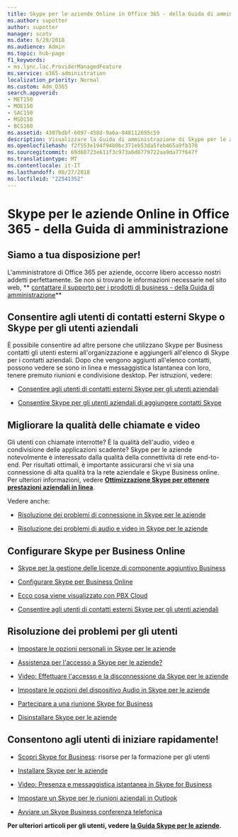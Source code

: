 ```yaml
---
title: Skype per le aziende Online in Office 365 - della Guida di amministrazione
ms.author: supotter
author: supotter
manager: scotv
ms.date: 6/29/2018
ms.audience: Admin
ms.topic: hub-page
f1_keywords:
- ms.lync.lac.ProviderManagedFeature
ms.service: o365-administration
localization_priority: Normal
ms.custom: Adm_O365
search.appverid:
- MET150
- MOE150
- SAC150
- MSO150
- BCS160
ms.assetid: 4307bdbf-6097-458d-9a6a-048112695c59
description: Visualizzare la Guida di amministrazione di Skype per le aziende - configurazione di Skype per business, la rete, riunioni e messaggistica immediata e l'accesso esterno per gli utenti. configurare le impostazioni, risoluzione dei problemi e visualizzare i report di utilizzo.
ms.openlocfilehash: f2f553e194f94b0bc371eb53da5feb465a9fb378
ms.sourcegitcommit: 69d60723e611f3c973a6d6779722aa9da77f647f
ms.translationtype: MT
ms.contentlocale: it-IT
ms.lasthandoff: 08/27/2018
ms.locfileid: "22541352"
---
```

# <a name="skype-for-business-online-in-office-365---admin-help"></a>Skype per le aziende Online in Office 365 - della Guida di amministrazione

## <a name="were-here-to-help"></a>Siamo a tua disposizione per!

L'amministratore di Office 365 per aziende, occorre libero accesso nostri addetti perfettamente. Se non si trovano le informazioni necessarie nel sito web, ** [contattare il supporto per i prodotti di business - della Guida di amministrazione](https://support.office.com/article/32a17ca7-6fa0-4870-8a8d-e25ba4ccfd4b)**
  
## <a name="let-your-users-contact-external-skype-or-skype-for-business-users"></a>Consentire agli utenti di contatti esterni Skype o Skype per gli utenti aziendali

È possibile consentire ad altre persone che utilizzano Skype per Business contatti gli utenti esterni all'organizzazione e aggiungerli all'elenco di Skype per i contatti aziendali. Dopo che vengono aggiunti all'elenco contatti, possono vedere se sono in linea e messaggistica Istantanea con loro, tenere premuto riunioni e condivisione desktop. Per istruzioni, vedere:
  
- [Consentire agli utenti di contatti esterni Skype per gli utenti aziendali](https://support.office.com/article/b414873a-0059-4cd5-aea1-e5d0857dbc94)
    
- [Consentire Skype per gli utenti aziendali di aggiungere contatti Skype](https://support.office.com/article/08666236-1894-42ae-8846-e49232bbc460)
    
## <a name="improve-call-and-video-quality"></a>Migliorare la qualità delle chiamate e video

Gli utenti con chiamate interrotte? È la qualità dell'audio, video e condivisione delle applicazioni scadente? Skype per le aziende notevolmente è interessato dalla qualità della connettività di rete end-to-end. Per risultati ottimali, è importante assicurarsi che vi sia una connessione di alta qualità tra la rete aziendale e Skype Business online. Per ulteriori informazioni, vedere **[Ottimizzazione Skype per ottenere prestazioni aziendali in linea](tune-skype-for-business-online-performance.md)**. 
  
Vedere anche:
  
- [Risoluzione dei problemi di connessione in Skype per le aziende](https://support.office.com/article/ca302828-783f-425c-bbe2-356348583771)
    
- [Risoluzione dei problemi di audio e video in Skype per le aziende](https://support.office.com/article/62777bc6-c52b-47ae-84ba-a8905c3b71dc)
    
## <a name="set-up-skype-for-business-online"></a>Configurare Skype per Business Online

- [Skype per la gestione delle licenze di componente aggiuntivo Business](https://support.office.com/article/3ed752b1-5983-43f9-bcfd-760619ab40a7)
    
- [Configurare Skype per Business Online](https://support.office.com/article/40296968-e779-4259-980b-c2de1c044c6e)
    
- [Ecco cosa viene visualizzato con PBX Cloud](https://support.office.com/article/bc9756d1-8a2f-42c4-98f6-afb17c29231c)
    
- [Consentire agli utenti di contatti esterni Skype per gli utenti aziendali](https://support.office.com/article/b414873a-0059-4cd5-aea1-e5d0857dbc94)
    
## <a name="fix-problems-for-your-users"></a>Risoluzione dei problemi per gli utenti

- [Impostare le opzioni personali in Skype per le aziende](https://support.office.com/article/68bacc31-71d3-44c3-a4d4-64da78c447aa#bkmk-stop-automatic-startup)
    
- [Assistenza per l'accesso a Skype per le aziende?](https://support.office.com/article/448b8ea7-5b33-444a-afd4-175fc9930d05)
    
- [Video: Effettuare l'accesso e la disconnessione da Skype per le aziende](https://support.office.com/article/8abed4b3-ac48-493e-9d76-0e10140e9451)
    
- [Impostare le opzioni del dispositivo Audio in Skype per le aziende](https://support.office.com/article/2533d929-9814-4349-8ae4-fca29246e2ff)
    
- [Partecipare a una riunione Skype for Business](https://support.office.com/article/3862be6d-758a-4064-a016-67c0febf3cd5)
    
- [Disinstallare Skype per le aziende](https://support.office.com/article/28C4A036-7F22-406C-B7F4-87894CBAF902)
    
## <a name="help-your-users-get-started-quickly"></a>Consentono agli utenti di iniziare rapidamente!

- [Scopri Skype for Business](https://support.office.com/article/8a3491a3-c095-4718-80cf-cbbe4afe4eba): risorse per la formazione per gli utenti 
    
- [Installare Skype per le aziende](https://support.office.com/article/8a0d4da8-9d58-44f9-9759-5c8f340cb3fb)
    
- [Video: Presenza e messaggistica istantanea in Skype for Business](https://support.office.com/article/c873b869-4ce0-4375-9bea-5de150eaf081)
    
- [Impostare un Skype per le riunioni aziendali in Outlook](https://support.office.com/article/b8305620-d16e-4667-989d-4a977aad6556)
    
- [Avviare un Skype Business conferenza telefonica](https://support.office.com/article/8dc8ac52-91ac-4db9-8672-11551fdaf997)
    
 **Per ulteriori articoli per gli utenti, vedere [la Guida Skype per le aziende](https://support.office.com/article/4fbe07ce-6b15-4a06-bcf0-baea57890410).**
  

